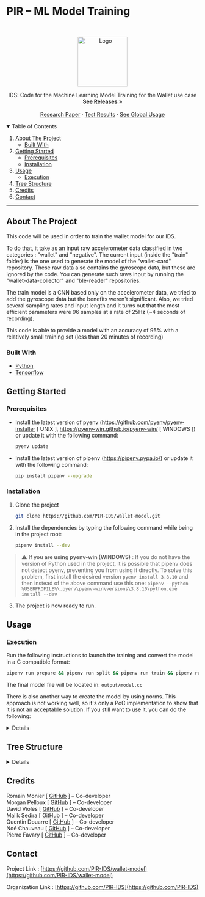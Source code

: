 # PIR – ML Model Training

<!-- PROJECT LOGO -->
<br />
<p align="center">
  <a href="https://github.com/PIR-IDS/wallet-model">
    <img src="https://avatars.githubusercontent.com/u/99486891" alt="Logo" width="130">
  </a>

  <p align="center">
    IDS: Code for the Machine Learning Model Training for the Wallet use case
    <br />
    <a href="https://github.com/PIR-IDS/wallet-model/releases"><strong>See Releases »</strong></a>
    <br />
    <br />
    <a href="https://github.com/PIR-IDS/research-paper">Research Paper</a>
    ·
    <a href="https://github.com/PIR-IDS/wallet-model/actions/workflows/test.yml">Test Results</a>
    ·
    <a href="https://github.com/PIR-IDS/.github/blob/main/profile/README.md#usage">See Global Usage</a>
  </p>
  
<!-- TABLE OF CONTENTS -->
<details open="open">
  <summary>Table of Contents</summary>
  <ol>
    <li>
      <a href="#about-the-project">About The Project</a>
      <ul>
        <li><a href="#built-with">Built With</a></li>
      </ul>
    </li>
    <li>
      <a href="#getting-started">Getting Started</a>
      <ul>
        <li><a href="#prerequisites">Prerequisites</a></li>
        <li><a href="#installation">Installation</a></li>
      </ul>
    </li>
    <li>
      <a href="#usage">Usage</a>
      <ul>
        <li><a href="#execution">Execution</a></li>
      </ul>
    <li><a href="#tree-structure">Tree Structure</a></li>
    <li><a href="#credits">Credits</a></li>
    <li><a href="#contact">Contact</a></li>

  </ol>
</details>

***

<!-- ABOUT THE PROJECT -->
## About The Project

This code will be used in order to train the wallet model for our IDS.

To do that, it take as an input raw accelerometer data classified in two categories : "wallet" and "negative". The current input (inside the "train" folder) is the one used to generate the model of the "wallet-card" repository. These raw data also contains the gyroscope data, but these are ignored by the code. You can generate such raws input by running the "wallet-data-collector" and "ble-reader" repositories.

The train model is a CNN based only on the accelerometer data, we tried to add the gyroscope data but the benefits weren't significant. Also, we tried several sampling rates and input length and it turns out that the most efficient parameters were 96 samples at a rate of 25Hz (~4 seconds of recording).

This code is able to provide a model with an accuracy of 95% with a relatively small training set (less than 20 minutes of recording)

### Built With
* [Python](https://www.python.org/)
* [Tensorflow](https://www.tensorflow.org/)

<!-- GETTING STARTED -->
## Getting Started

### Prerequisites

* Install the latest version of pyenv (https://github.com/pyenv/pyenv-installer [ UNIX ], https://pyenv-win.github.io/pyenv-win/ [ WINDOWS ]) or update it with the following command:
  ```sh
  pyenv update
  ```
* Install the latest version of pipenv (https://pipenv.pypa.io/) or update it with the following command:
  ```sh
  pip install pipenv --upgrade
  ```
  
### Installation

1. Clone the project
   ```sh
   git clone https://github.com/PIR-IDS/wallet-model.git
   ```
2. Install the dependencies by typing the following command while being in the project root:
   ```sh
   pipenv install --dev
   ```
> :warning: **If you are using pyenv-win (WINDOWS)** : If you do not have the version of Python used in the project, it is possible that pipenv does not detect pyenv, preventing you from using it directly. To solve this problem, first install the desired version `pyenv install 3.8.10` and then instead of the above command use this one: `pipenv --python %USERPROFILE%\.pyenv\pyenv-win\versions\3.8.10\python.exe install --dev`
3. The project is now ready to run.

<!-- USAGE EXAMPLES -->
## Usage

### Execution

Run the following instructions to launch the training and convert the model in a C compatible format:
   ```sh
   pipenv run prepare && pipenv run split && pipenv run train && pipenv run generate
   ```
The final model file will be located in: `output/model.cc`

There is also another way to create the model by using norms. This approach is not working well, so it's only a PoC implementation to show that it is not an acceptable solution. If you still want to use it, you can do the following:

<details>

   ```sh
   pipenv run prepare_norm && pipenv run split && pipenv run train_norm && pipenv run generate
   ```

</details>


<!-- TREE STRUCTURE -->
## Tree Structure
<details>

_TODO_

</details>

<!-- CREDITS -->
## Credits

Romain Monier [ [GitHub](https://github.com/rmonier) ] – Co-developer
<br>
Morgan Pelloux [ [GitHub](https://github.com/MonsieurSinge) ] – Co-developer
<br>
David Violes [ [GitHub](https://github.com/ViolesD) ] – Co-developer
<br>
Malik Sedira [ [GitHub](https://github.com/sediramalik) ] – Co-developer
<br>
Quentin Douarre [ [GitHub](https://github.com/Quintus618) ] – Co-developer
<br>
Noé Chauveau [ [GitHub](https://github.com/Noecv) ] – Co-developer
<br>
Pierre Favary [ [GitHub](https://github.com/pdf-0) ] – Co-developer

<!-- CONTACT -->
## Contact

Project Link : [https://github.com/PIR-IDS/wallet-model](https://github.com/PIR-IDS/wallet-model)

Organization Link : [https://github.com/PIR-IDS](https://github.com/PIR-IDS)
